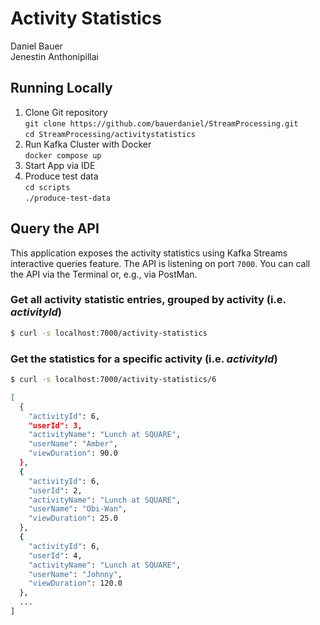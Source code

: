 # Activity Statistics

Daniel Bauer  
Jenestin Anthonipillai

## Running Locally

1. Clone Git repository  
   `git clone https://github.com/bauerdaniel/StreamProcessing.git`  
   `cd StreamProcessing/activitystatistics`
2. Run Kafka Cluster with Docker  
   `docker compose up`
3. Start App via IDE
4. Produce test data  
   `cd scripts`  
   `./produce-test-data`

## Query the API
This application exposes the activity statistics using Kafka Streams interactive queries feature. The API is listening on port `7000`.
You can call the API via the Terminal or, e.g., via PostMan.

### Get all activity statistic entries, grouped by activity (i.e. _activityId_)

```sh
$ curl -s localhost:7000/activity-statistics
```

### Get the statistics for a specific activity (i.e. _activityId_)
```sh
$ curl -s localhost:7000/activity-statistics/6

[
  {
    "activityId": 6,
    "userId": 3,
    "activityName": "Lunch at SQUARE",
    "userName": "Amber",
    "viewDuration": 90.0
  },
  {
    "activityId": 6,
    "userId": 2,
    "activityName": "Lunch at SQUARE",
    "userName": "Obi-Wan",
    "viewDuration": 25.0
  },
  {
    "activityId": 6,
    "userId": 4,
    "activityName": "Lunch at SQUARE",
    "userName": "Johnny",
    "viewDuration": 120.0
  },
  ...
]
```
